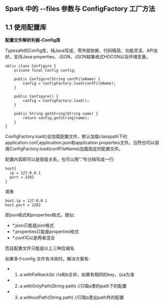 ## Spark 中的 --files 参数与 ConfigFactory 工厂方法

## 1.1 使用配置库

**配置文件解析利器-Config库**

 Typesafe的Config库，纯Java写成、零外部依赖、代码精简、功能灵活、API友好。支持Java properties、JSON、JSON超集格式HOCON以及环境变量。
 
```
ublic class Configure {
    private final Config config;
 
    public Configure(String confFileName) {
        config = ConfigFactory.load(confFileName);
    }
 
    public Configure() {
        config = ConfigFactory.load();
    }
 
    public String getString(String name) {
        return config.getString(name);
    }
}
```
ConfigFactory.load()会加载配置文件，默认加载classpath下的application.conf,application.json和application.properties文件。当然也可以调用ConfigFactory.load(confFileName)加载指定的配置文件。

配置内容即可以是层级关系，也可以用”.”号分隔写成一行:

```
host{
  ip = 127.0.0.1
  port = 2282
}

```
或者

```
host.ip = 127.0.0.1
host.port = 2282
```
即json格式和properties格式。貌似:

 - *.json只能是json格式
 - *.properties只能是properties格式
 - *.conf可以是两者混合

而且配置文件只能是以上三种后缀名

如果多个config 文件有冲突时，解决方案有:
- 1. a.withFallback(b) //a和b合并，如果有相同的key，以a为准 
- 2. a.withOnlyPath(String path) //只取a里的path下的配置
- 3. a.withoutPath(String path) //只取a里出path外的配置



